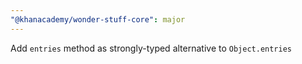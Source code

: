 ```yaml
---
"@khanacademy/wonder-stuff-core": major
---
```


Add `entries` method as strongly-typed alternative to `Object.entries`

